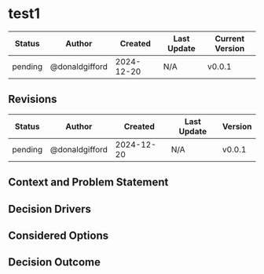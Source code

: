 # test1

| Status | Author         |  Created | Last Update | Current Version |
| ------ | -------------- | -------- | ----------- | --------------- |
| pending | @donaldgifford | 2024-12-20 | N/A | v0.0.1 |

## Revisions

| Status | Author         |  Created | Last Update | Version |
| ------ | -------------- | -------- | ----------- | --------------- |
| pending | @donaldgifford | 2024-12-20 | N/A | v0.0.1 |

## Context and Problem Statement

## Decision Drivers

## Considered Options

## Decision Outcome
